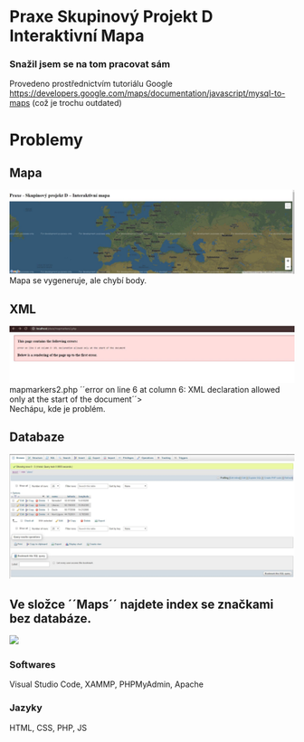 
# Praxe Skupinový Projekt D Interaktivní Mapa 
### Snažil jsem se na tom pracovat sám

Provedeno prostřednictvím tutoriálu Google https://developers.google.com/maps/documentation/javascript/mysql-to-maps (což je trochu outdated)

# Problemy

## Mapa

![](mapa.JPG)
Mapa se vygeneruje, ale chybí body.

## XML

![](error.jpg)
mapmarkers2.php ´´error on line 6 at column 6: XML declaration allowed only at the start of the document´´> <br>
Nechápu, kde je problém.

## Databaze

![](database.JPG)

## Ve složce ´´Maps´´ najdete index se značkami bez databáze.
![](/Maps/map.JPG)
### Softwares
Visual Studio Code, XAMMP, PHPMyAdmin, Apache
### Jazyky
HTML, CSS, PHP, JS

